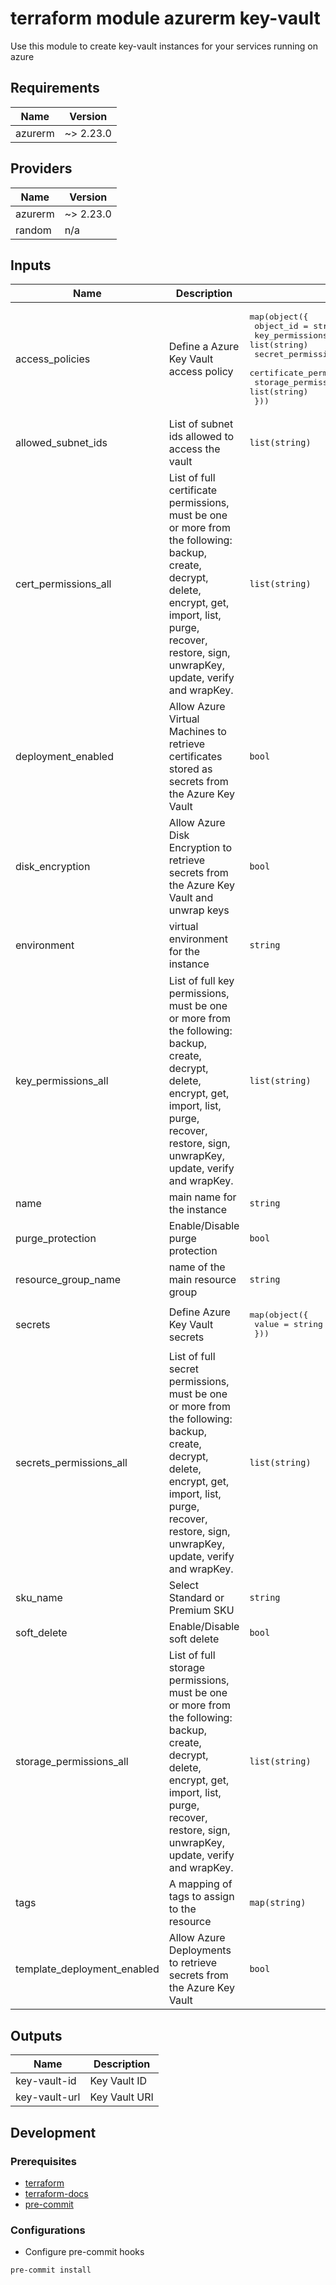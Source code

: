 terraform module azurerm key-vault
==================================

Use this module to create key-vault instances for your services running on azure

## Requirements

| Name | Version |
|------|---------|
| azurerm | ~> 2.23.0 |

## Providers

| Name | Version |
|------|---------|
| azurerm | ~> 2.23.0 |
| random | n/a |

## Inputs

| Name | Description | Type | Default | Required |
|------|-------------|------|---------|:--------:|
| access\_policies | Define a Azure Key Vault access policy | <pre>map(object({<br>    object_id               = string<br>    key_permissions         = list(string)<br>    secret_permissions      = list(string)<br>    certificate_permissions = list(string)<br>    storage_permissions     = list(string)<br>  }))</pre> | `{}` | no |
| allowed\_subnet\_ids | List of subnet ids allowed to access the vault | `list(string)` | <pre>[<br>  ""<br>]</pre> | no |
| cert\_permissions\_all | List of full certificate permissions, must be one or more from the following: backup, create, decrypt, delete, encrypt, get, import, list, purge, recover, restore, sign, unwrapKey, update, verify and wrapKey. | `list(string)` | <pre>[<br>  "create",<br>  "delete",<br>  "deleteissuers",<br>  "get",<br>  "getissuers",<br>  "import",<br>  "list",<br>  "listissuers",<br>  "managecontacts",<br>  "manageissuers",<br>  "purge",<br>  "recover",<br>  "setissuers",<br>  "update",<br>  "backup",<br>  "restore"<br>]</pre> | no |
| deployment\_enabled | Allow Azure Virtual Machines to retrieve certificates stored as secrets from the Azure Key Vault | `bool` | `false` | no |
| disk\_encryption | Allow Azure Disk Encryption to retrieve secrets from the Azure Key Vault and unwrap keys | `bool` | `true` | no |
| environment | virtual environment for the instance | `string` | `"dev"` | no |
| key\_permissions\_all | List of full key permissions, must be one or more from the following: backup, create, decrypt, delete, encrypt, get, import, list, purge, recover, restore, sign, unwrapKey, update, verify and wrapKey. | `list(string)` | <pre>[<br>  "backup",<br>  "create",<br>  "decrypt",<br>  "delete",<br>  "encrypt",<br>  "get",<br>  "import",<br>  "list",<br>  "purge",<br>  "recover",<br>  "restore",<br>  "sign",<br>  "unwrapKey",<br>  "update",<br>  "verify",<br>  "wrapKey"<br>]</pre> | no |
| name | main name for the instance | `string` | `"KV"` | no |
| purge\_protection | Enable/Disable purge protection | `bool` | `false` | no |
| resource\_group\_name | name of the main resource group | `string` | `""` | no |
| secrets | Define Azure Key Vault secrets | <pre>map(object({<br>    value = string<br>  }))</pre> | `{}` | no |
| secrets\_permissions\_all | List of full secret permissions, must be one or more from the following: backup, create, decrypt, delete, encrypt, get, import, list, purge, recover, restore, sign, unwrapKey, update, verify and wrapKey. | `list(string)` | <pre>[<br>  "backup",<br>  "delete",<br>  "get",<br>  "list",<br>  "purge",<br>  "recover",<br>  "restore",<br>  "set"<br>]</pre> | no |
| sku\_name | Select Standard or Premium SKU | `string` | `"standard"` | no |
| soft\_delete | Enable/Disable soft delete | `bool` | `false` | no |
| storage\_permissions\_all | List of full storage permissions, must be one or more from the following: backup, create, decrypt, delete, encrypt, get, import, list, purge, recover, restore, sign, unwrapKey, update, verify and wrapKey. | `list(string)` | <pre>[<br>  "backup",<br>  "delete",<br>  "deletesas",<br>  "get",<br>  "getsas",<br>  "list",<br>  "listsas",<br>  "purge",<br>  "recover",<br>  "regeneratekey",<br>  "restore",<br>  "set",<br>  "setsas",<br>  "update"<br>]</pre> | no |
| tags | A mapping of tags to assign to the resource | `map(string)` | `{}` | no |
| template\_deployment\_enabled | Allow Azure Deployments to retrieve secrets from the Azure Key Vault | `bool` | `false` | no |

## Outputs

| Name | Description |
|------|-------------|
| key-vault-id | Key Vault ID |
| key-vault-url | Key Vault URI |


## Development

### Prerequisites

- [terraform](https://learn.hashicorp.com/terraform/getting-started/install#installing-terraform)
- [terraform-docs](https://github.com/segmentio/terraform-docs)
- [pre-commit](https://pre-commit.com/#install)

### Configurations

- Configure pre-commit hooks
```sh
pre-commit install
```

